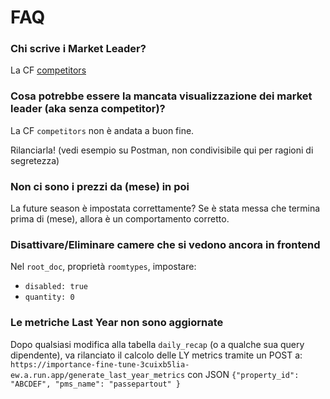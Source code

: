 # FAQ

### Chi scrive i Market Leader?
La CF [competitors](https://console.cloud.google.com/functions/details/europe-west1/competitors?env=gen2&inv=1&invt=AbnCCA&project=brainy-v2&tab=logs)


### Cosa potrebbe essere la mancata visualizzazione dei market leader (aka senza competitor)?

La CF `competitors` non è andata a buon fine.

Rilanciarla! (vedi esempio su Postman, non condivisibile qui per ragioni di segretezza)


### Non ci sono i prezzi da (mese) in poi

La future season è impostata correttamente? Se è stata messa che termina prima di (mese), allora è un comportamento corretto.


### Disattivare/Eliminare camere che si vedono ancora in frontend

Nel `root_doc`, proprietà `roomtypes`, impostare: 
- `disabled: true`
- `quantity: 0`


### Le metriche Last Year non sono aggiornate

Dopo qualsiasi modifica alla tabella `daily_recap` (o a qualche sua query dipendente), va rilanciato il calcolo delle LY metrics tramite un POST a:
`https://importance-fine-tune-3cuixb5lia-ew.a.run.app/generate_last_year_metrics` con JSON `{"property_id": "ABCDEF", "pms_name": "passepartout" }`
